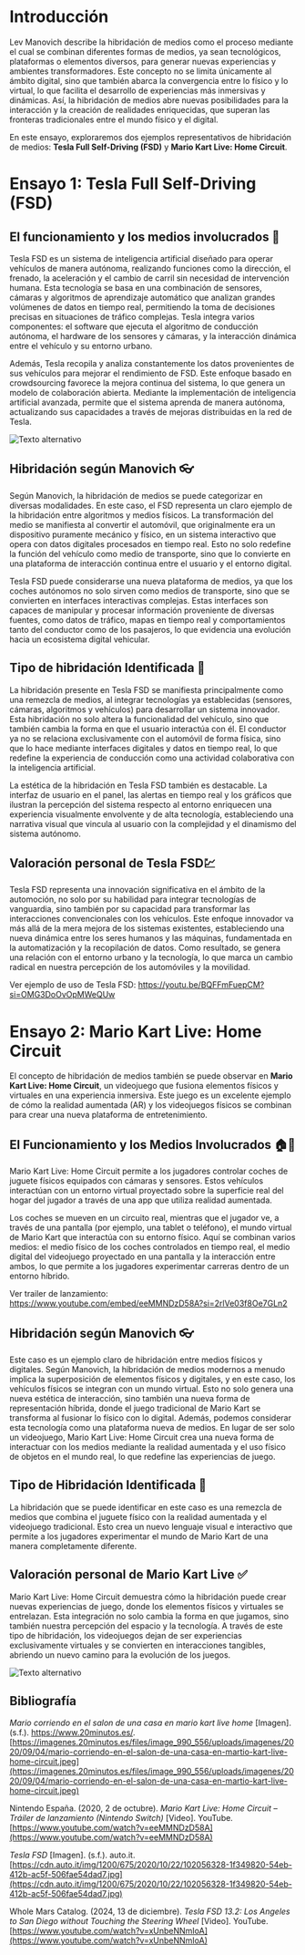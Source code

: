 
# Introducción


Lev Manovich describe la hibridación de medios como el proceso mediante el cual se combinan diferentes formas de medios, ya sean tecnológicos, plataformas o elementos diversos, para generar nuevas experiencias y ambientes transformadores. Este concepto no se limita únicamente al ámbito digital, sino que también abarca la convergencia entre lo físico y lo virtual, lo que facilita el desarrollo de experiencias más inmersivas y dinámicas. Así, la hibridación de medios abre nuevas posibilidades para la interacción y la creación de realidades enriquecidas, que superan las fronteras tradicionales entre el mundo físico y el digital.

En este ensayo, exploraremos dos ejemplos representativos de hibridación de medios: **Tesla Full Self-Driving (FSD)** y **Mario Kart Live: Home Circuit**.

# Ensayo 1: Tesla Full Self-Driving (FSD) 

## El funcionamiento y los medios involucrados 🚗

Tesla FSD es un sistema de inteligencia artificial diseñado para operar vehículos de manera autónoma, realizando funciones como la dirección, el frenado, la aceleración y el cambio de carril sin necesidad de intervención humana. Esta tecnología se basa en una combinación de sensores, cámaras y algoritmos de aprendizaje automático que analizan grandes volúmenes de datos en tiempo real, permitiendo la toma de decisiones precisas en situaciones de tráfico complejas. Tesla integra varios componentes: el software que ejecuta el algoritmo de conducción autónoma, el hardware de los sensores y cámaras, y la interacción dinámica entre el vehículo y su entorno urbano.

Además, Tesla recopila y analiza constantemente los datos provenientes de sus vehículos para mejorar el rendimiento de FSD. Este enfoque basado en crowdsourcing favorece la mejora continua del sistema, lo que genera un modelo de colaboración abierta. Mediante la implementación de inteligencia artificial avanzada, permite que el sistema aprenda de manera autónoma, actualizando sus capacidades a través de mejoras distribuidas en la red de Tesla.

![Texto alternativo](https://cdn.auto.it/img/1200/675/2020/10/22/102056328-1f349820-54eb-412b-ac5f-506fae54dad7.jpg)

## Hibridación según Manovich 👓
Según Manovich, la hibridación de medios se puede categorizar en diversas modalidades. En este caso, el FSD representa un claro ejemplo de la hibridación entre algoritmos y medios físicos. La transformación del medio se manifiesta al convertir el automóvil, que originalmente era un dispositivo puramente mecánico y físico, en un sistema interactivo que opera con datos digitales procesados en tiempo real. Esto no solo redefine la función del vehículo como medio de transporte, sino que lo convierte en una plataforma de interacción continua entre el usuario y el entorno digital.

Tesla FSD puede considerarse una nueva plataforma de medios, ya que los coches autónomos no solo sirven como medios de transporte, sino que se convierten en interfaces interactivas complejas. Estas interfaces son capaces de manipular y procesar información proveniente de diversas fuentes, como datos de tráfico, mapas en tiempo real y comportamientos tanto del conductor como de los pasajeros, lo que evidencia una evolución hacia un ecosistema digital vehicular.

## Tipo de hibridación Identificada 🔵

La hibridación presente en Tesla FSD se manifiesta principalmente como una remezcla de medios, al integrar tecnologías ya establecidas (sensores, cámaras, algoritmos y vehículos) para desarrollar un sistema innovador. Esta hibridación no solo altera la funcionalidad del vehículo, sino que también cambia la forma en que el usuario interactúa con él. El conductor ya no se relaciona exclusivamente con el automóvil de forma física, sino que lo hace mediante interfaces digitales y datos en tiempo real, lo que redefine la experiencia de conducción como una actividad colaborativa con la inteligencia artificial.

La estética de la hibridación en Tesla FSD también es destacable. La interfaz de usuario en el panel, las alertas en tiempo real y los gráficos que ilustran la percepción del sistema respecto al entorno enriquecen una experiencia visualmente envolvente y de alta tecnología, estableciendo una narrativa visual que vincula al usuario con la complejidad y el dinamismo del sistema autónomo.

## Valoración personal de Tesla FSD💹

Tesla FSD representa una innovación significativa en el ámbito de la automoción, no solo por su habilidad para integrar tecnologías de vanguardia, sino también por su capacidad para transformar las interacciones convencionales con los vehículos. Este enfoque innovador va más allá de la mera mejora de los sistemas existentes, estableciendo una nueva dinámica entre los seres humanos y las máquinas, fundamentada en la automatización y la recopilación de datos. Como resultado, se genera una relación con el entorno urbano y la tecnología, lo que marca un cambio radical en nuestra percepción de los automóviles y la movilidad.

Ver ejemplo de uso de Tesla FSD:
https://youtu.be/BQFFmFuepCM?si=OMG3DoOvOpMWeQUw

# Ensayo 2: Mario Kart Live: Home Circuit 
El concepto de hibridación de medios también se puede observar en **Mario Kart Live: Home Circuit**, un videojuego que fusiona elementos físicos y virtuales en una experiencia inmersiva. Este juego es un excelente ejemplo de cómo la realidad aumentada (AR) y los videojuegos físicos se combinan para crear una nueva plataforma de entretenimiento.

## El Funcionamiento y los Medios Involucrados 🏠🚗
Mario Kart Live: Home Circuit permite a los jugadores controlar coches de juguete físicos equipados con cámaras y sensores. Estos vehículos interactúan con un entorno virtual proyectado sobre la superficie real del hogar del jugador a través de una app que utiliza realidad aumentada.

Los coches se mueven en un circuito real, mientras que el jugador ve, a través de una pantalla (por ejemplo, una tablet o teléfono), el mundo virtual de Mario Kart que interactúa con su entorno físico. Aquí se combinan varios medios: el medio físico de los coches controlados en tiempo real, el medio digital del videojuego proyectado en una pantalla y la interacción entre ambos, lo que permite a los jugadores experimentar carreras dentro de un entorno híbrido.

Ver trailer de lanzamiento:
https://www.youtube.com/embed/eeMMNDzD58A?si=2rlVe03f8Oe7GLn2


## Hibridación según Manovich 👓
Este caso es un ejemplo claro de hibridación entre medios físicos y digitales. Según Manovich, la hibridación de medios modernos a menudo implica la superposición de elementos físicos y digitales, y en este caso, los vehículos físicos se integran con un mundo virtual. Esto no solo genera una nueva estética de interacción, sino también una nueva forma de representación híbrida, donde el juego tradicional de Mario Kart se transforma al fusionar lo físico con lo digital. Además, podemos considerar esta tecnología como una plataforma nueva de medios. En lugar de ser solo un videojuego, Mario Kart Live: Home Circuit crea una nueva forma de interactuar con los medios mediante la realidad aumentada y el uso físico de objetos en el mundo real, lo que redefine las experiencias de juego.

## Tipo de Hibridación Identificada 🔵
La hibridación que se puede identificar en este caso es una remezcla de medios que combina el juguete físico con la realidad aumentada y el videojuego tradicional. Esto crea un nuevo lenguaje visual e interactivo que permite a los jugadores experimentar el mundo de Mario Kart de una manera completamente diferente.

## Valoración personal de Mario Kart Live ✅
Mario Kart Live: Home Circuit demuestra cómo la hibridación puede crear nuevas experiencias de juego, donde los elementos físicos y virtuales se entrelazan. Esta integración no solo cambia la forma en que jugamos, sino también nuestra percepción del espacio y la tecnología. A través de este tipo de hibridación, los videojuegos dejan de ser experiencias exclusivamente virtuales y se convierten en interacciones tangibles, abriendo un nuevo camino para la evolución de los juegos.

![Texto alternativo](https://imagenes.20minutos.es/files/image_990_556/uploads/imagenes/2020/09/04/mario-corriendo-en-el-salon-de-una-casa-en-martio-kart-live-home-circuit.jpeg)

## Bibliografía
_Mario corriendo en el salon de una casa en mario kart live home_  [Imagen]. (s.f.). https://www.20minutos.es/.  [https://imagenes.20minutos.es/files/image_990_556/uploads/imagenes/2020/09/04/mario-corriendo-en-el-salon-de-una-casa-en-martio-kart-live-home-circuit.jpeg](https://imagenes.20minutos.es/files/image_990_556/uploads/imagenes/2020/09/04/mario-corriendo-en-el-salon-de-una-casa-en-martio-kart-live-home-circuit.jpeg)

Nintendo España. (2020, 2 de octubre).  _Mario Kart Live: Home Circuit – Tráiler de lanzamiento (Nintendo Switch)_  [Video]. YouTube.  [https://www.youtube.com/watch?v=eeMMNDzD58A](https://www.youtube.com/watch?v=eeMMNDzD58A)

_Tesla FSD_  [Imagen]. (s.f.). auto.it.  [https://cdn.auto.it/img/1200/675/2020/10/22/102056328-1f349820-54eb-412b-ac5f-506fae54dad7.jpg](https://cdn.auto.it/img/1200/675/2020/10/22/102056328-1f349820-54eb-412b-ac5f-506fae54dad7.jpg)

Whole Mars Catalog. (2024, 13 de diciembre).  _Tesla FSD 13.2: Los Angeles to San Diego without Touching the Steering Wheel_  [Video]. YouTube.  [https://www.youtube.com/watch?v=xUnbeNNmIoA](https://www.youtube.com/watch?v=xUnbeNNmIoA)
